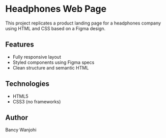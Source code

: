 # Headphones Web Page

This project replicates a product landing page for a headphones company using HTML and CSS based on a Figma design.

## Features
- Fully responsive layout
- Styled components using Figma specs
- Clean structure and semantic HTML

## Technologies
- HTML5
- CSS3 (no frameworks)

## Author
Bancy Wanjohi
